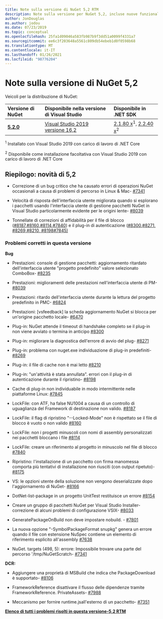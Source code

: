 ```yaml
---
title: Note sulla versione di NuGet 5,2 RTM
description: Note sulla versione per NuGet 5,2, incluse nuove funzionalità, correzioni di bug e DCR.
author: JonDouglas
ms.author: jodou
ms.date: 07/23/2019
ms.topic: conceptual
ms.openlocfilehash: 25fa1d09046a583fb987b9f3dd51a0099f4331a7
ms.sourcegitcommit: ee6c3f203648a5561c809db54ebeb1d0f0598b68
ms.translationtype: MT
ms.contentlocale: it-IT
ms.lasthandoff: 01/26/2021
ms.locfileid: "98776204"
---
```

# <a name="nuget-52-release-notes"></a>Note sulla versione di NuGet 5,2

Veicoli per la distribuzione di NuGet:

| Versione di NuGet | Disponibile nella versione di Visual Studio| Disponibile in .NET SDK|
|:---|:---|:---|
| [**5.2.0**](https://nuget.org/downloads) | [Visual Studio 2019 versione 16,2](https://visualstudio.microsoft.com/downloads/) | [2.1.80 x](https://dotnet.microsoft.com/download/dotnet-core/2.1)<sup>1</sup>, [2.2.40 x](https://dotnet.microsoft.com/download/dotnet-core/2.2)<sup>2</sup> |

<sup>1</sup> Installato con Visual Studio 2019 con carico di lavoro di .NET Core 

<sup>2</sup> Disponibile come installazione facoltativa con Visual Studio 2019 con carico di lavoro di .NET Core

## <a name="summary-whats-new-in-52"></a>Riepilogo: novità di 5,2

* Correzione di un bug critico che ha causato errori di operazioni NuGet occasionali a causa di problemi di percorso in Linux & Mac- [#7341](https://github.com/NuGet/Home/issues/7341)

* Velocità di risposta dell'interfaccia utente migliorata quando si esplorano i pacchetti usando l'interfaccia utente di gestione pacchetti NuGet in Visual Studio particolarmente evidente per le origini lente- [#8039](https://github.com/NuGet/Home/issues/8039)

* Tonnellate di correzioni di affidabilità per il file di blocco ([#8187](https://github.com/NuGet/Home/issues/8187),[#8160](https://github.com/NuGet/Home/issues/8160),[#8114](https://github.com/NuGet/Home/issues/8114),[#7840](https://github.com/NuGet/Home/issues/7840)) e il plug-in di autenticazione ([#8300](https://github.com/NuGet/Home/issues/8300),[#8271](https://github.com/NuGet/Home/issues/8271)[, #8269,](https://github.com/NuGet/Home/issues/8269)[#8210](https://github.com/NuGet/Home/issues/8210)[, #8198](https://github.com/NuGet/Home/issues/8198)[#7845)](https://github.com/NuGet/Home/issues/7845)

### <a name="issues-fixed-in-this-release"></a>Problemi corretti in questa versione

**Bug**

* Prestazioni: console di gestione pacchetti: aggiornamento ritardato dell'interfaccia utente "progetto predefinito" valore selezionato ComboBox- [#8235](https://github.com/NuGet/Home/issues/8235)

* Prestazioni: miglioramenti delle prestazioni nell'interfaccia utente di PM- [#8039](https://github.com/NuGet/Home/issues/8039)

* Prestazioni: ritardo dell'interfaccia utente durante la lettura del progetto predefinito in PMC- [#6824](https://github.com/NuGet/Home/issues/6824)

* Prestazioni: [vsfeedback] la scheda aggiornamento NuGet si blocca per un'origine pacchetto locale- [#6470](https://github.com/NuGet/Home/issues/6470)

* Plug-in: NuGet attende il timeout di handshake completo se il plug-in non viene avviato o termina in anticipo [#8300](https://github.com/NuGet/Home/issues/8300)

* Plug-in: migliorare la diagnostica dell'errore di avvio del plug- [#8271](https://github.com/NuGet/Home/issues/8271)

* Plug-in: problema con nuget.exe individuazione di plug-in predefiniti- [#8269](https://github.com/NuGet/Home/issues/8269)

* Plug-in: il file di cache non è mai letto [#8210](https://github.com/NuGet/Home/issues/8210)

* Plug-in: "un'attività è stata annullata". errori con il plug-in di autenticazione durante il ripristino- [#8198](https://github.com/NuGet/Home/issues/8198)

* Cache di plug-in non individuabile in modo intermittente nelle piattaforme Linux: [#7845](https://github.com/NuGet/Home/issues/7845)

* LockFile: con ATF, ha false NU1004 a causa di un controllo di uguaglianza del Framework di destinazione non valido. [#8187](https://github.com/NuGet/Home/issues/8187)

* LockFile: il flag di ripristino "--Locked-Mode" non è rispettato se il file di blocco è vuoto o non valido [#8160](https://github.com/NuGet/Home/issues/8160)

* LockFile: non i progetti minuscoli con nomi di assembly personalizzati nei pacchetti bloccano i file [#8114](https://github.com/NuGet/Home/issues/8114)

* LockFile: creare un riferimento al progetto in minuscolo nel file di blocco [#7840](https://github.com/NuGet/Home/issues/7840)

* Ripristino: l'installazione di un pacchetto con firma manomessa comporta più tentativi di installazione non riusciti (con output ripetuto)- [#8175](https://github.com/NuGet/Home/issues/8175)

* VS: le opzioni utente della soluzione non vengono deserializzate dopo l'aggiornamento di NuGet- [#8166](https://github.com/NuGet/Home/issues/8166)

* DotNet-list-package in un progetto UnitTest restituisce un errore [#8154](https://github.com/NuGet/Home/issues/8154)

* Creare un gruppo di pacchetti NuGet per Visual Studio Installer-correzione di alcuni problemi di configurazione VSIX- [#8033](https://github.com/NuGet/Home/issues/8033)

* GeneratePackageOnBuild non deve impostare nobuild. - [#7801](https://github.com/NuGet/Home/issues/7801)

* La nuova opzione "-SymbolPackageFormat snupkg" genera un errore quando il file con estensione NuSpec contiene un elemento di riferimento esplicito all'assembly [#7638](https://github.com/NuGet/Home/issues/7638)

* NuGet. targets (498, 5): errore: Impossibile trovare una parte del percorso '/tmp/NuGetScratch- [#7341](https://github.com/NuGet/Home/issues/7341)

**DCR:**

* Aggiungere una proprietà di MSBuild che indica che PackageDownload è supportato- [#8106](https://github.com/NuGet/Home/issues/8106)

* FrameworkReference disattivare il flusso delle dipendenze tramite FrameworkReference. PrivateAssets- [#7988](https://github.com/NuGet/Home/issues/7988)

* Meccanismo per fornire runtime.jsall'esterno di un pacchetto- [#7351](https://github.com/NuGet/Home/issues/7351)

**[Elenco di tutti i problemi risolti in questa versione-5,2 RTM](https://github.com/nuget/home/issues?q=is%3Aissue+is%3Aclosed+milestone%3A%225.2")**


